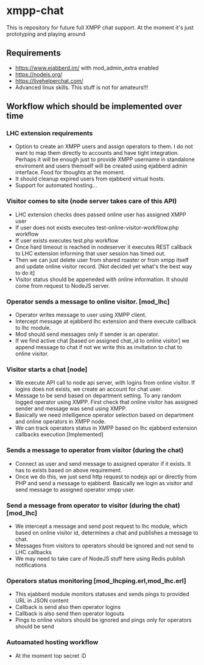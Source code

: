 # xmpp-chat
This is repository for future full XMPP chat support. At the moment it's just prototyping and playing around

## Requirements
 * https://www.ejabberd.im/ with mod_admin_extra enabled
 * https://nodejs.org/
 * https://livehelperchat.com/
 * Advanced linux skills. This stuff is not for amateurs!!!

## Workflow which should be implemented over time

### LHC extension requirements
 * Option to create an XMPP users and assign operators to them. I do not want to map them directly to accounts and have tight integration. Perhaps it will be enough just to provide XMPP username in standalone enviroment and users themself will be created using ejabberd admin interface. Food for thoughts at the moment.
 * It should cleanup expired users from ejabberd virtual hosts.
 * Support for automated hosting... 

### Visitor comes to site (node server takes care of this API)
 * LHC extension checks does passed online user has assigned XMPP user
 * If user does not exists executes test-online-visitor-workfllow.php workflow
 * If user exists executes test.php workflow
 * Once hard timeout is reached in nodeserver it executes REST callback to LHC extension informing that user session has timed out.
 * Then we can just delete user from shared roaster or from xmpp itself and update online visitor record. [Not decided yet what's the best way to do it]
 * Visitor status should be appeneded with online information. It should come from request to NodeJS server.
 
### Operator sends a message to online visitor. [mod_lhc]
 * Operator writes message to user using XMPP client.
 * Intercept message at ejabberd lhc extension and there execute callback to lhc module.
 * Mod should send messages only if sender is an operator.
 * If we find active chat [based on assigned chat_id to online visitor] we append message to chat if not we write this as invitation to chat to online visitor.
 
### Visitor starts a chat [node]
 * We execute API call to node api server, with logins from online visitor. If logins does not exists, we create an account for chat user.
 * Message to be send based on department setting. To any random logged operator using XMPP. First check that online visitor has assigned sender and message was send using XMPP.
 * Basically we need intelligence operator selection based on department and online operators in XMPP node.
 * We can track operators status in XMPP based on lhc ejabberd extension callbacks execution [Implemented]
 
### Sends a message to operator from visitor (during the chat)
 * Connect as user and send message to assigned operator if it exists. It has to exists based on above requirement.
 * Once we do this, we just send http request to nodejs api or directly from PHP and send a message to ejabberd. Basically we login as visitor and send message to assigned operator xmpp user.
 
### Send a message from operator to visitor (during the chat)[mod_lhc]
 * We intercept a message and send post request to lhc module, which based on online visitor id, determines a chat and publishes a message to chat.
 * Messages from visitors to operators should be ignored and not send to LHC callbacks
 * We may need to take care of NodeJS stuff here using Redis publish notifications
 
### Operators status monitoring [mod_lhcping.erl,mod_lhc.erl]
 * This ejabberd module monitors statuses and sends pings to provided URL in JSON content
 * Callback is send also then operator logins
 * Callback is also send then operator logouts
 * Pings to online visitors should be ignored and pings only for operators should be send
 
### Autoamated hosting workflow
 * At the moment top secret :D